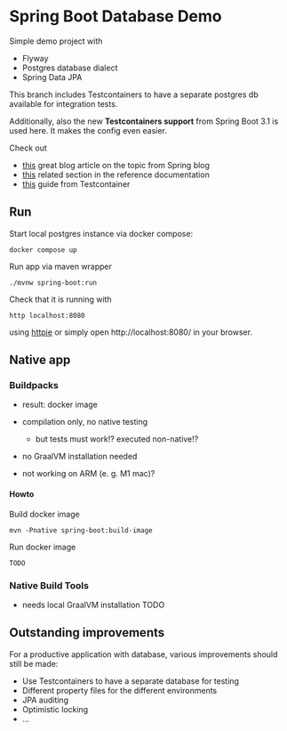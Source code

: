 # Spring Boot Database Demo
Simple demo project with
- Flyway
- Postgres database dialect
- Spring Data JPA

This branch includes Testcontainers to have a separate postgres db available for integration tests.

Additionally, also the new **Testcontainers support** from Spring Boot 3.1 is used here. It makes the config even easier.

Check out 
- [this](https://spring.io/blog/2023/06/23/improved-testcontainers-support-in-spring-boot-3-1)  great blog article on the topic from Spring blog
- [this](https://docs.spring.io/spring-boot/docs/current/reference/htmlsingle/#features.testing.testcontainers) related section in the reference documentation 
- [this](https://testcontainers.com/guides/testing-spring-boot-rest-api-using-testcontainers/) guide from Testcontainer

## Run

Start local postgres instance via docker compose:
```
docker compose up
```

Run app via maven wrapper
```
./mvnw spring-boot:run
```

Check that it is running with
```
http localhost:8080
```
using [httpie](https://github.com/httpie/cli) or simply open http://localhost:8080/ in your browser.

## Native app

### Buildpacks
- result: docker image
- compilation only, no native testing
  - but tests must work!? executed non-native!?
- no GraalVM installation needed

- not working on ARM (e. g. M1 mac)?

#### Howto
Build docker image
```
mvn -Pnative spring-boot:build-image
```

Run docker image
```
TODO
```

### Native Build Tools
- needs local GraalVM installation
TODO

## Outstanding improvements
For a productive application with database, various improvements should still be made:
- Use Testcontainers to have a separate database for testing
- Different property files for the different environments
- JPA auditing
- Optimistic locking
- ...